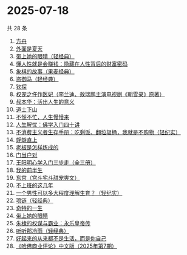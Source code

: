 # 2025-07-18

共 28 条

<!-- BEGIN WEREAD -->
<!-- 最后更新时间 2025-07-18 01:26:32 +0800 -->
1. [方舟](https://weread.qq.com/web/bookDetail/b1132730813ab9a9fg012df1)
1. [外面是夏天](https://weread.qq.com/web/bookDetail/8d732e60813ab823ag017ade)
1. [带上她的眼晴（轻经典）](https://weread.qq.com/web/bookDetail/0f032480813ab9f2bg0128ad)
1. [懂人性就是会赚钱：隐藏在人性背后的财富密码](https://weread.qq.com/web/bookDetail/0e232f00813aba224g01089c)
1. [象棋的故事（果麦经典）](https://weread.qq.com/web/bookDetail/df532860813ab8dcbg0128a9)
1. [盗御马（轻经典）](https://weread.qq.com/web/bookDetail/6fb32a40813aba1ceg018c72)
1. [钦探](https://weread.qq.com/web/bookDetail/dee32bc0813aba247g014d0c)
1. [权宠之仵作医妃（李兰迪、敖瑞鹏主演电视剧《朝雪录》原著）](https://weread.qq.com/web/bookDetail/49732cf0713cf075497323f)
1. [叔本华：活出人生的意义](https://weread.qq.com/web/bookDetail/1f232260813aba240g012161)
1. [道士下山](https://weread.qq.com/web/bookDetail/7f5328c0813aba1deg0176b4)
1. [不慌不忙，人生慢慢来](https://weread.qq.com/web/bookDetail/faa321b0725668d7faa4e21)
1. [人生解忧：佛学入门四十讲](https://weread.qq.com/web/bookDetail/a2332ee0813aba1a7g0123df)
1. [不消费主义者生存手册：吃剩饭、翻垃圾桶，我就是不购物（轻纪实）](https://weread.qq.com/web/bookDetail/5cd323e0813ab9d10g0143af)
1. [蜉蝣直上](https://weread.qq.com/web/bookDetail/63832fc0813aba215g01097b)
1. [老板是怎样炼成的](https://weread.qq.com/web/bookDetail/c7332210813aba1f3g017987)
1. [门当户对](https://weread.qq.com/web/bookDetail/ae1328a0813aba023g017506)
1. [王阳明心学入门三步走（全三册）](https://weread.qq.com/web/bookDetail/bef32c20813aba1dbg018aa3)
1. [我的前半生](https://weread.qq.com/web/bookDetail/6b732340813aba15cg0140db)
1. [东宫（宫斗宅斗甜宠爽文）](https://weread.qq.com/web/bookDetail/11532370813aba1dbg016696)
1. [不上班的这几年](https://weread.qq.com/web/bookDetail/6e5323a0813aba08eg018ab0)
1. [一个男性可以多大程度理解生育？（轻纪实）](https://weread.qq.com/web/bookDetail/07332830813ab9cddg011956)
1. [项链（轻经典）](https://weread.qq.com/web/bookDetail/6fd32240813ab9b97g017662)
1. [奇特的一生](https://weread.qq.com/web/bookDetail/81032f50813ab8727g018948)
1. [带上她的眼睛](https://weread.qq.com/web/bookDetail/37a32900813ab8ce7g019c99)
1. [朱棣的权谋与霸业：永乐皇帝传](https://weread.qq.com/web/bookDetail/d4932b60813aba08fg010372)
1. [听听那冷雨（轻经典）](https://weread.qq.com/web/bookDetail/48f325c0813aba168g0106e1)
1. [好起来的从来都不是生活，而是你自己](https://weread.qq.com/web/bookDetail/28032050813ab8649g016c07)
1. [《哈佛商业评论》中文版（2025年第7期）](https://weread.qq.com/web/bookDetail/fcf32d20813aba239g019954)
<!-- END WEREAD -->